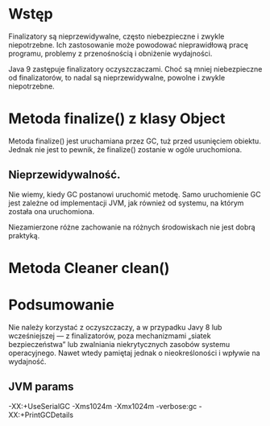 # Wstęp
Finalizatory są nieprzewidywalne, często niebezpieczne i zwykle niepotrzebne.
Ich zastosowanie może powodować nieprawidłową pracę programu, problemy
z przenośnością i obniżenie wydajności.

Java 9 zastępuje finalizatory oczyszczaczami.
Choć są mniej niebezpieczne od finalizatorów, to nadal są nieprzewidywalne,
powolne i zwykle niepotrzebne.

# Metoda finalize() z klasy Object
Metoda finalize() jest uruchamiana przez GC, tuż przed usunięciem obiektu. Jednak nie jest to pewnik, że finalize() zostanie w ogóle uruchomiona.
## Nieprzewidywalność. 
Nie wiemy, kiedy GC postanowi uruchomić metodę.
Samo uruchomienie GC jest zależne od implementacji JVM, jak również od systemu, na którym została ona uruchomiona. 

Niezamierzone różne zachowanie na różnych środowiskach nie jest dobrą praktyką.

# Metoda Cleaner clean()


# Podsumowanie
Nie należy korzystać z oczyszczaczy, a w przypadku Javy 8 lub
wcześniejszej — z finalizatorów, poza mechanizmami „siatek bezpieczeństwa”
lub zwalniania niekrytycznych zasobów systemu operacyjnego. Nawet wtedy
pamiętaj jednak o nieokreśloności i wpływie na wydajność.

## JVM params
-XX:+UseSerialGC -Xms1024m -Xmx1024m -verbose:gc -XX:+PrintGCDetails